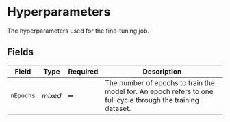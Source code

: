 # Hyperparameters

The hyperparameters used for the fine-tuning job.


## Fields

| Field                                                                                                         | Type                                                                                                          | Required                                                                                                      | Description                                                                                                   |
| ------------------------------------------------------------------------------------------------------------- | ------------------------------------------------------------------------------------------------------------- | ------------------------------------------------------------------------------------------------------------- | ------------------------------------------------------------------------------------------------------------- |
| `nEpochs`                                                                                                     | *mixed*                                                                                                       | :heavy_minus_sign:                                                                                            | The number of epochs to train the model for. An epoch refers to one<br/>full cycle through the training dataset.<br/> |
